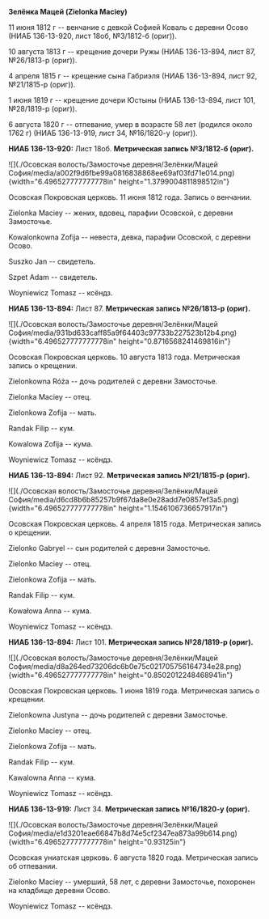 **Зелёнка Мацей (Zielonka Maciey)**

11 июня 1812 г -- венчание с девкой Софией Коваль с деревни Осово (НИАБ
136-13-920, лист 18об, №3/1812-б (ориг)).

10 августа 1813 г -- крещение дочери Ружы (НИАБ 136-13-894, лист 87,
№26/1813-р (ориг)).

4 апреля 1815 г -- крещение сына Габриэля (НИАБ 136-13-894, лист 92,
№21/1815-р (ориг)).

1 июня 1819 г -- крещение дочери Юстыны (НИАБ 136-13-894, лист 101,
№28/1819-р (ориг)).

6 августа 1820 г -- отпевание, умер в возрасте 58 лет (родился около
1762 г) (НИАБ 136-13-919, лист 34, №16/1820-у (ориг)).

**НИАБ 136-13-920:** Лист 18об. **Метрическая запись №3/1812-б (ориг).**

![](./Осовская волость/Замосточье деревня/Зелёнки/Мацей София/media/a002f9d6fbe99a0816838868ee69af03fd71e014.png){width="6.496527777777778in"
height="1.3799004811898512in"}

Осовская Покровская церковь. 11 июня 1812 года. Запись о венчании.

Zielonka Maciey -- жених, вдовец, парафии Осовской, с деревни
Замосточье.

Kowalonkowna Zofija -- невеста, девка, парафии Осовской, с деревни
Осово.

Suszko Jan -- свидетель.

Szpet Adam -- свидетель.

Woyniewicz Tomasz -- ксёндз.

**НИАБ 136-13-894:** Лист 87. **Метрическая запись №26/1813-р (ориг).**

![](./Осовская волость/Замосточье деревня/Зелёнки/Мацей София/media/931bd633caff85a9f64403c97733b227523b12b4.png){width="6.496527777777778in"
height="0.8716568241469816in"}

Осовская Покровская церковь. 10 августа 1813 года. Метрическая запись о
крещении.

Zielonkowna Róża -- дочь родителей с деревни Замосточье.

Zielonka Maciey -- отец.

Zielonkowa Zofija -- мать.

Randak Filip -- кум.

Kowalowa Zofija -- кума.

Woyniewicz Tomasz -- ксёндз.

**НИАБ 136-13-894:** Лист 92. **Метрическая запись №21/1815-р (ориг).**

![](./Осовская волость/Замосточье деревня/Зелёнки/Мацей София/media/d6cd8b6b85257b9f67da8e0e28add7e0857ef3a5.png){width="6.496527777777778in"
height="1.1546106736657917in"}

Осовская Покровская церковь. 4 апреля 1815 года. Метрическая запись о
крещении.

Zielonko Gabryel -- сын родителей с деревни Замосточье.

Zielonko Maciey -- отец.

Zielonkowa Zofija -- мать.

Randak Filip -- кум.

Kowałowa Anna -- кума.

Woyniewicz Tomasz -- ксёндз.

**НИАБ 136-13-894:** Лист 101. **Метрическая запись №28/1819-р (ориг).**

![](./Осовская волость/Замосточье деревня/Зелёнки/Мацей София/media/d8a264ed73206dc6b0e75c021705756164734e28.png){width="6.496527777777778in"
height="0.8502012248468941in"}

Осовская Покровская церковь. 1 июня 1819 года. Метрическая запись о
крещении.

Zielonkowna Justyna -- дочь родителей с деревни Замосточье.

Zielonko Maciey -- отец.

Zielonkowa Zofija -- мать.

Randak Filip -- кум.

Kawalowna Anna -- кума.

Woyniewicz Tomasz -- ксёндз.

**НИАБ 136-13-919:** Лист 34. **Метрическая запись №16/1820-у (ориг).**

![](./Осовская волость/Замосточье деревня/Зелёнки/Мацей София/media/e1d3201eae66847b8d74e5cf2347ea873a99b614.png){width="6.496527777777778in"
height="0.93125in"}

Осовская униатская церковь. 6 августа 1820 года. Метрическая запись об
отпевании.

Zielonko Maciey -- умерший, 58 лет, с деревни Замосточье, похоронен на
кладбище деревни Осово.

Woyniewicz Tomasz -- ксёндз.
